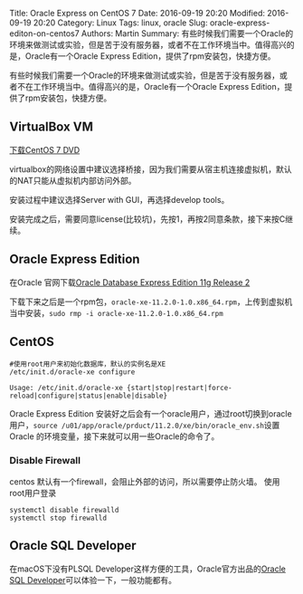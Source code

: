 Title: Oracle Express on CentOS 7
Date: 2016-09-19 20:20
Modified: 2016-09-19 20:20
Category: Linux
Tags: linux, oracle
Slug: oracle-express-editon-on-centos7
Authors: Martin
Summary: 有些时候我们需要一个Oracle的环境来做测试或实验，但是苦于没有服务器，或者不在工作环境当中。值得高兴的是，Oracle有一个Oracle Express Edition，提供了rpm安装包，快捷方便。


有些时候我们需要一个Oracle的环境来做测试或实验，但是苦于没有服务器，或者不在工作环境当中。值得高兴的是，Oracle有一个Oracle Express Edition，提供了rpm安装包，快捷方便。

## VirtualBox VM
[下载CentOS 7 DVD](https://www.centos.org)

virtualbox的网络设置中建议选择桥接，因为我们需要从宿主机连接虚拟机，默认的NAT只能从虚拟机内部访问外部。

安装过程中建议选择Server with GUI，再选择develop tools。

安装完成之后，需要同意license(比较坑)，先按1，再按2同意条款，接下来按C继续。

## Oracle Express Edition
在Oracle 官网下载[Oracle Database Express Edition 11g Release 2](http://www.oracle.com/technetwork/database/database-technologies/express-edition/downloads/index.html)

下载下来之后是一个rpm包，`oracle-xe-11.2.0-1.0.x86_64.rpm`，上传到虚拟机当中安装，`sudo rmp -i oracle-xe-11.2.0-1.0.x86_64.rpm`

## CentOS
```shell
#使用root用户来初始化数据库，默认的实例名是XE
/etc/init.d/oracle-xe configure
```
`Usage: /etc/init.d/oracle-xe {start|stop|restart|force-reload|configure|status|enable|disable}`

Oracle Express Edition 安装好之后会有一个oracle用户，通过root切换到oracle用户，`source /u01/app/oracle/prduct/11.2.0/xe/bin/oracle_env.sh`设置Oracle 的环境变量，接下来就可以用一些Oracle的命令了。

### Disable Firewall
centos 默认有一个firewall，会阻止外部的访问，所以需要停止防火墙。
使用root用户登录
```
systemctl disable firewalld
systemctl stop firewalld
```

## Oracle SQL Developer
在macOS下没有PLSQL Developer这样方便的工具，Oracle官方出品的[Oracle SQL Developer](http://www.oracle.com/technetwork/developer-tools/sql-developer/downloads/index.html)可以体验一下，一般功能都有。

